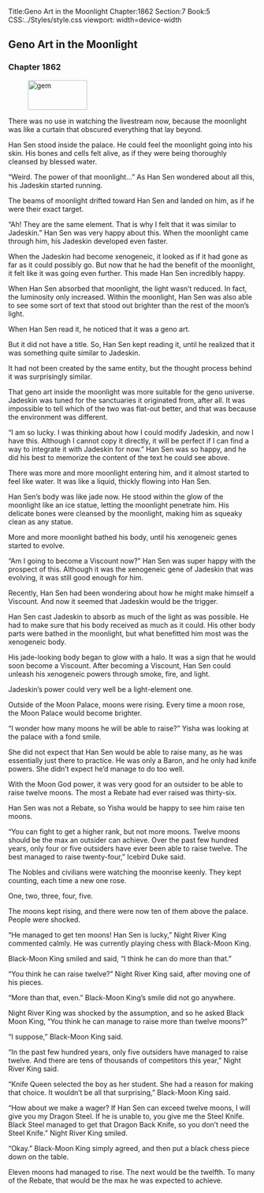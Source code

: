 Title:Geno Art in the Moonlight 
Chapter:1862 
Section:7 
Book:5 
CSS:../Styles/style.css 
viewport: width=device-width
  
## Geno Art in the Moonlight
### Chapter 1862
  
<figure>
	<img src="../Images/gem.gif" alt="gem" id="gem" width="120" height="60" />
</figure>
  

  
There was no use in watching the livestream now, because the moonlight was like a curtain that obscured everything that lay beyond.

Han Sen stood inside the palace. He could feel the moonlight going into his skin. His bones and cells felt alive, as if they were being thoroughly cleansed by blessed water.

“Weird. The power of that moonlight…” As Han Sen wondered about all this, his Jadeskin started running.

The beams of moonlight drifted toward Han Sen and landed on him, as if he were their exact target.

“Ah! They are the same element. That is why I felt that it was similar to Jadeskin.” Han Sen was very happy about this. When the moonlight came through him, his Jadeskin developed even faster.

When the Jadeskin had become xenogeneic, it looked as if it had gone as far as it could possibly go. But now that he had the benefit of the moonlight, it felt like it was going even further. This made Han Sen incredibly happy.

When Han Sen absorbed that moonlight, the light wasn’t reduced. In fact, the luminosity only increased. Within the moonlight, Han Sen was also able to see some sort of text that stood out brighter than the rest of the moon’s light.

When Han Sen read it, he noticed that it was a geno art.

But it did not have a title. So, Han Sen kept reading it, until he realized that it was something quite similar to Jadeskin.

It had not been created by the same entity, but the thought process behind it was surprisingly similar.

That geno art inside the moonlight was more suitable for the geno universe. Jadeskin was tuned for the sanctuaries it originated from, after all. It was impossible to tell which of the two was flat-out better, and that was because the environment was different.

“I am so lucky. I was thinking about how I could modify Jadeskin, and now I have this. Although I cannot copy it directly, it will be perfect if I can find a way to integrate it with Jadeskin for now.” Han Sen was so happy, and he did his best to memorize the content of the text he could see above.

There was more and more moonlight entering him, and it almost started to feel like water. It was like a liquid, thickly flowing into Han Sen.

Han Sen’s body was like jade now. He stood within the glow of the moonlight like an ice statue, letting the moonlight penetrate him. His delicate bones were cleansed by the moonlight, making him as squeaky clean as any statue.

More and more moonlight bathed his body, until his xenogeneic genes started to evolve.

“Am I going to become a Viscount now?” Han Sen was super happy with the prospect of this. Although it was the xenogeneic gene of Jadeskin that was evolving, it was still good enough for him.

Recently, Han Sen had been wondering about how he might make himself a Viscount. And now it seemed that Jadeskin would be the trigger.

Han Sen cast Jadeskin to absorb as much of the light as was possible. He had to make sure that his body received as much as it could. His other body parts were bathed in the moonlight, but what benefitted him most was the xenogeneic body.

His jade-looking body began to glow with a halo. It was a sign that he would soon become a Viscount. After becoming a Viscount, Han Sen could unleash his xenogeneic powers through smoke, fire, and light.

Jadeskin’s power could very well be a light-element one.

Outside of the Moon Palace, moons were rising. Every time a moon rose, the Moon Palace would become brighter.

“I wonder how many moons he will be able to raise?” Yisha was looking at the palace with a fond smile.

She did not expect that Han Sen would be able to raise many, as he was essentially just there to practice. He was only a Baron, and he only had knife powers. She didn’t expect he’d manage to do too well.

With the Moon God power, it was very good for an outsider to be able to raise twelve moons. The most a Rebate had ever raised was thirty-six.

Han Sen was not a Rebate, so Yisha would be happy to see him raise ten moons.

“You can fight to get a higher rank, but not more moons. Twelve moons should be the max an outsider can achieve. Over the past few hundred years, only four or five outsiders have ever been able to raise twelve. The best managed to raise twenty-four,” Icebird Duke said.

The Nobles and civilians were watching the moonrise keenly. They kept counting, each time a new one rose.

One, two, three, four, five.

The moons kept rising, and there were now ten of them above the palace. People were shocked.

“He managed to get ten moons! Han Sen is lucky,” Night River King commented calmly. He was currently playing chess with Black-Moon King.

Black-Moon King smiled and said, “I think he can do more than that.”

“You think he can raise twelve?” Night River King said, after moving one of his pieces.

“More than that, even.” Black-Moon King’s smile did not go anywhere.

Night River King was shocked by the assumption, and so he asked Black Moon King, “You think he can manage to raise more than twelve moons?”

“I suppose,” Black-Moon King said.

“In the past few hundred years, only five outsiders have managed to raise twelve. And there are tens of thousands of competitors this year,” Night River King said.

“Knife Queen selected the boy as her student. She had a reason for making that choice. It wouldn’t be all that surprising,” Black-Moon King said.

“How about we make a wager? If Han Sen can exceed twelve moons, I will give you my Dragon Steel. If he is unable to, you give me the Steel Knife. Black Steel managed to get that Dragon Back Knife, so you don’t need the Steel Knife.” Night River King smiled.

“Okay.” Black-Moon King simply agreed, and then put a black chess piece down on the table.

Eleven moons had managed to rise. The next would be the twelfth. To many of the Rebate, that would be the max he was expected to achieve.